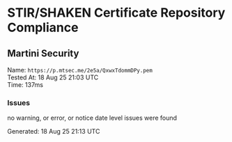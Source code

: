 # STIR/SHAKEN Certificate Repository Compliance

## Martini Security

Name: `https://p.mtsec.me/2e5a/QxwxTdommDPy.pem`\
Tested At: 18 Aug 25 21:03 UTC\
Time: 137ms

### Issues

no warning, or error, or notice date level issues were found

Generated: 18 Aug 25 21:13 UTC